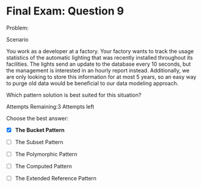 # Final Exam: Question 9

Problem:

Scenario

You work as a developer at a factory. Your factory wants to track the usage statistics of the automatic lighting that was recently installed throughout its facilities. The lights send an update to the database every 10 seconds, but the management is interested in an hourly report instead. Additionally, we are only looking to store this information for at most 5 years, so an easy way to purge old data would be beneficial to our data modeling approach.

Which pattern solution is best suited for this situation?

Attempts Remaining:3 Attempts left

Choose the best answer:

- [x] **The Bucket Pattern**

- [ ] The Subset Pattern

- [ ] The Polymorphic Pattern

- [ ] The Computed Pattern

- [ ] The Extended Reference Pattern
